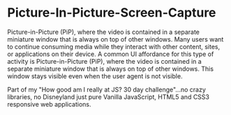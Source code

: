 # Picture-In-Picture-Screen-Capture
Picture-in-Picture (PiP), where the video is contained in a separate miniature window that is always on top of other windows. Many users want to continue consuming media while they interact with other content, sites, or applications on their device. A common UI affordance for this type of activity is Picture-in-Picture (PiP), where the video is contained in a separate miniature window that is always on top of other windows. This window stays visible even when the user agent is not visible.


Part of my "How good am I really at JS? 30 day challenge"...no crazy libraries, no Disneyland just pure Vanilla JavaScript, HTML5 and CSS3 responsive web applications.
